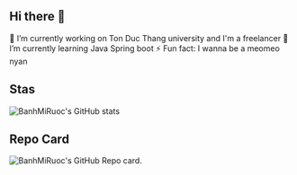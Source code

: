 ## Hi there 👋

<!--
**BanhMiRuoc/BanhMiRuoc** is a ✨ _special_ ✨ repository because its `README.md` (this file) appears on your GitHub profile.

Here are some ideas to get you started:
-->
🔭 I’m currently working on Ton Duc Thang university and I'm a freelancer
🌱 I’m currently learning Java Spring boot
⚡ Fun fact: I wanna be a meomeo nyan

## Stas
![BanhMiRuoc's GitHub stats](https://github-readme-stats.vercel.app/api?username=BanhMiRuoc&theme=cobalt&show_icons=true)

## Repo Card

![BanhMiRuoc's GitHub Repo card](https://github-readme-stats.vercel.app/api?username=BanhMiRuoc&show_icons=true&hide=contribs,prs&cache_seconds=86400&theme=cobalt).
